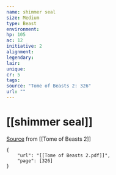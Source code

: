```yaml
---
name: shimmer seal
size: Medium
type: Beast
environment: 
hp: 105
ac: 12
initiative: 2
alignment: 
legendary: 
lair: 
unique: 
cr: 5
tags: 
source: "Tome of Beasts 2: 326"
url: ""
---
```

# [[shimmer seal]]

[Source](zotero://open-pdf/library/items/9UQIAB6R?page=326) from [[Tome of Beasts 2]]

```pdf
{
	"url": "[[Tome of Beasts 2.pdf]]",
	"page": [326]
}
```

